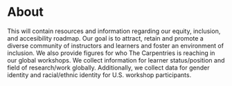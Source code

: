 # About
This will contain resources and information regarding our equity, inclusion, and accesibility roadmap. Our goal is to attract, retain and promote a diverse community of instructors and learners and foster an environment of inclusion. We also provide figures for who The Carpentries is reaching in our global workshops. We collect information for learner status/position and field of research/work globally. Additionally, we collect data for gender identity and racial/ethnic identity for U.S. workshop participants. 
